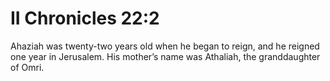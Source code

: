 # II Chronicles 22:2

Ahaziah was twenty-two years old when he began to reign, and he reigned one year in Jerusalem. His mother’s name was Athaliah, the granddaughter of Omri.
